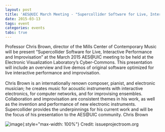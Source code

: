 ```yaml
---
layout: post
title: 'AES@UIC March Meeting - "Supercollider Software for Live, Interactive Performance and Improvisation"'
date: 2015-03-13
tags: event
categories: events
tabs: true
---
```


Professor Chris Brown, director of the Mills Center of Contemporary Music will be present &ldquo;Supercollider Software for Live, Interactive Performance and Improvisation&rdquo; at the March 2015 AES@UIC meeting to be held at the Electronic Visualization Laboratory&rsquo;s Cyber-Commons.  This presentation will include an overview and live demos of original software optimized for live interactive performance and improvisation.<br><br>
Chris Brown is an internationally renown composer, pianist, and electronic musician; he creates music for acoustic instruments with interactive electronics, for computer networks, and for improvising ensembles.  Collaboration and improvisation are consistent themes in his work, as well as the invention and performance of new electronic instruments.  Supercollider provides the underpinnings for his current work and will be the focus of his presentation to the AES@UIC community.
Chris Brown

![image](https://www.evl.uic.edu/output/originals/chris-brown_pianistcomposer.jpg-srcw.jpg){:style="max-width: 100%"}
Credit: issueprojectroom.org


